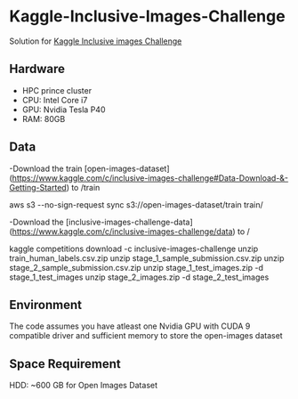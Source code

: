 # Kaggle-Inclusive-Images-Challenge
Solution for [Kaggle Inclusive images Challenge](https://www.kaggle.com/c/inclusive-images-challenge)

## Hardware
- HPC prince cluster
- CPU: Intel Core i7
- GPU: Nvidia Tesla P40 
- RAM: 80GB

## Data
-Download the train [open-images-dataset] (https://www.kaggle.com/c/inclusive-images-challenge#Data-Download-&-Getting-Started) to /train

aws s3 --no-sign-request sync s3://open-images-dataset/train train/

-Download the [inclusive-images-challenge-data] (https://www.kaggle.com/c/inclusive-images-challenge/data) to /

kaggle competitions download -c inclusive-images-challenge
unzip train_human_labels.csv.zip
unzip stage_1_sample_submission.csv.zip
unzip stage_2_sample_submission.csv.zip
unzip stage_1_test_images.zip -d stage_1_test_images
unzip stage_2_images.zip -d stage_2_test_images

## Environment
The code assumes you have atleast one Nvidia GPU with CUDA 9 compatible driver and sufficient memory to store the open-images dataset

## Space Requirement
HDD: ~600 GB for Open Images Dataset




